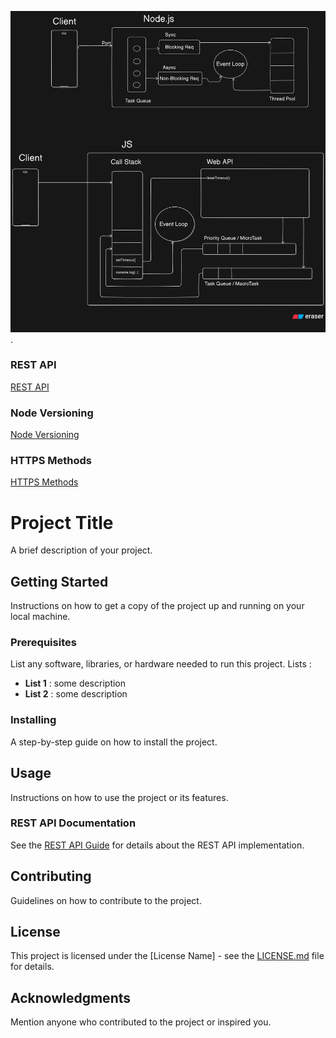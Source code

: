 ![Node.js](node.png)
.

### REST API

[REST API](11-rest-api/index.md)

### Node Versioning

[Node Versioning](10-node-versioning/index.md)

### HTTPS Methods

[HTTPS Methods](08-https-methods/httpMethods.md)

# Project Title

A brief description of your project.

## Getting Started

Instructions on how to get a copy of the project up and running on your local machine.

### Prerequisites

List any software, libraries, or hardware needed to run this project.
Lists :

- **List 1** : some description
- **List 2** : some description

### Installing

A step-by-step guide on how to install the project.

## Usage

Instructions on how to use the project or its features.

### REST API Documentation

See the [REST API Guide](11-rest-api/index.md) for details about the REST API implementation.

## Contributing

Guidelines on how to contribute to the project.

## License

This project is licensed under the [License Name] - see the [LICENSE.md](LICENSE.md) file for details.

## Acknowledgments

Mention anyone who contributed to the project or inspired you.
